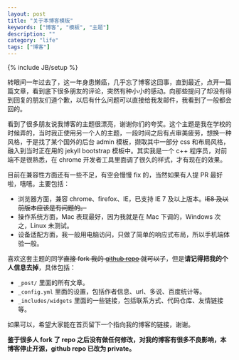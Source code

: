 ```yaml
---
layout: post
title: "关于本博客模板"
keywords: ["博客", "模板", "主题"]
description: ""
category: "life"
tags: ["博客"]
---
```

{% include JB/setup %}

转眼间一年过去了，这一年身患懒癌，几乎忘了博客这回事，直到最近，点开一篇篇文章，看到底下很多朋友的评论，突然有种小小的感动。向那些提问了却没有得到回复的朋友们道个歉，以后有什么问题可以直接给我发邮件，我看到了一般都会回的。

看到了很多朋友说我博客的主题很漂亮，谢谢你们的夸奖。这个主题是我在学校的时候弄的，当时我正使用另一个人的主题，一段时间之后有点审美疲劳，想换一种风格，于是找了某个国外的后台 admin 模板，撷取其中一部分 css 和布局风格，融入到当时正在用的 jekyll bootstrap 模板中。其实我是一个 c++ 程序员，对前端不是很熟悉，在 chrome 开发者工具里面调了很久的样式，才有现在的效果。

目前在兼容性方面还有一些不足，有空会慢慢 fix 的，当然如果有人提 PR 最好啦，嘻嘻。主要包括：

* 浏览器方面，兼容 chrome、firefox、IE，已支持 IE 7 及以上版本。<del>IE8 及以前版本应该是有问题的。</del>
* 操作系统方面，Mac 表现最好，因为我就是在 Mac 下调的，Windows 次之，Linux 未测试。
* 设备适配方面，我一般用电脑访问，只做了简单的响应式布局，所以手机端体验一般。

喜欢这套主题的同学<del>直接 fork 我的 [github repo](http://github.com/liberize/liberize.github.com) 就可以了</del>，但是**请记得把我的个人信息去掉**，具体包括：

* `_post/` 里面的所有文章。
* `_config.yml` 里面的设置，包括作者信息、url、多说、百度统计等。
* `_includes/widgets` 里面的一些链接，包括联系方式、代码仓库、友情链接等。

如果可以，希望大家能在首页留下一个指向我的博客的链接，谢谢。

**鉴于很多人 fork 了 repo 之后没有做任何修改，对我的博客有很多不良影响，本博客停止开源，github repo 已改为 private。**
